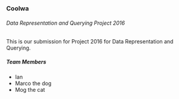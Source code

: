 ### Coolwa
###### Data Representation and Querying Project 2016

This is our submission for Project 2016 for Data Representation and Querying.

##### Team Members
- Ian 
- Marco the dog
- Mog the cat
